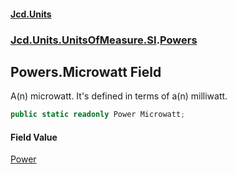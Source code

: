 #### [Jcd.Units](index.md 'index')
### [Jcd.Units.UnitsOfMeasure.SI](Jcd.Units.UnitsOfMeasure.SI.md 'Jcd.Units.UnitsOfMeasure.SI').[Powers](Jcd.Units.UnitsOfMeasure.SI.Powers.md 'Jcd.Units.UnitsOfMeasure.SI.Powers')

## Powers.Microwatt Field

A(n) microwatt. It's defined in terms of a(n) milliwatt.

```csharp
public static readonly Power Microwatt;
```

#### Field Value
[Power](Jcd.Units.UnitTypes.Power.md 'Jcd.Units.UnitTypes.Power')